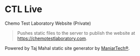 # CTL Live

Chemo Test Laboratory Website (Private)

> Pushes static files to the server to publish the website at
> <https://chemotestlaboratory.com>.

Powered by Taj Mahal static site generator by [ManiarTech®](https://maniartech.com).

